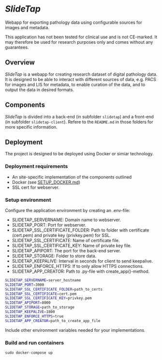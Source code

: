 # _SlideTap_

Webapp for exporting pathology data using configurable sources for images and metadata.

This application has not been tested for clinical use and is not CE-marked.
It may therefore be used for research purposes only and comes without any guarantees.

## Overview

_SlideTap_ is a webapp for creating research dataset of digital pathology data. It is designed to be able to interact with different sources of data, e.g. PACS for images and LIS for metadata, to enable curation of the data, and to output the data in desired formats.

## Components

_SlideTap_ is divided into a back-end (in subfolder `slidetap`) and a front-end (in subfolder `slidetap-client`). Refere to the `README.md` in those folders for more specific information.

## Deployment

The project is designed to be deployed using Docker or simiar technology.

### Deployment requirements

- An site-specific implementation of the components outlined
- Docker (see [SETUP_DOCKER.md](SETUP_DOCKER.md))
- SSL cert for webserver.

### Setup environment

Configure the application environment by creating an .env-file:

- SLIDETAP_SERVERNAME: Domain name to webserver.
- SLIDETAP_PORT: Port for webserver.
- SLIDETAP_SSL_CERTIFICATE_FOLDER: Path to folder with certificate (cert.pem) and private key (privkey.pem) for SSL.
- SLIDETAP_SSL_CERTIFICATE: Name of certificate file.
- SLIDETAP_SSL_CERTIFICATE_KEY: Name of private key file.
- SLIDETAP_APIPORT: The port for the back-end server.
- SLIDETAP_STORAGE: Folder to store data.
- SLIDETAP_KEEPALIVE: Interval in seconds for client to send keepalive.
- SLIDETAP_ENFORCE_HTTPS: If to only allow HTTPS connections.
- SLIDETAP_APP_CREATOR: Path to .py-file with create_app()-method.

```bash
SLIDETAP_SERVERNAME=server_hostname
SLIDETAP_PORT=3000
SLIDETAP_SSL_CERTIFICATE_FOLDER=path_to_certs
SLIDETAP_SSL_CERTIFICATE=cert.pem
SLIDETAP_SSL_CERTIFICATE_KEY=privkey.pem
SLIDETAP_APIPORT=8000
SLIDETAP_STORAGE=path_to_storage
SLIDETAP_KEEPALIVE=1800
SLIDETAP_ENFORCE_HTTPS=true
SLIDETAP_APP_CREATOR=path_to_create_app_file
```

Include other environment variables needed for your implementations.

### Build and run containers

```console
sudo docker-compose up
```
